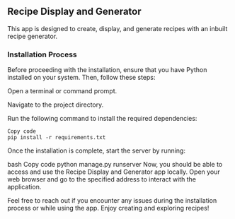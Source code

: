 
## Recipe Display and Generator
This app is designed to create, display, and generate recipes with an inbuilt recipe generator.

### Installation Process
Before proceeding with the installation, ensure that you have Python installed on your system. Then, follow these steps:

Open a terminal or command prompt.

Navigate to the project directory.

Run the following command to install the required dependencies:

```
Copy code
pip install -r requirements.txt
```
Once the installation is complete, start the server by running:

bash
Copy code
python manage.py runserver
Now, you should be able to access and use the Recipe Display and Generator app locally. Open your web browser and go to the specified address to interact with the application.

Feel free to reach out if you encounter any issues during the installation process or while using the app. Enjoy creating and exploring recipes!
